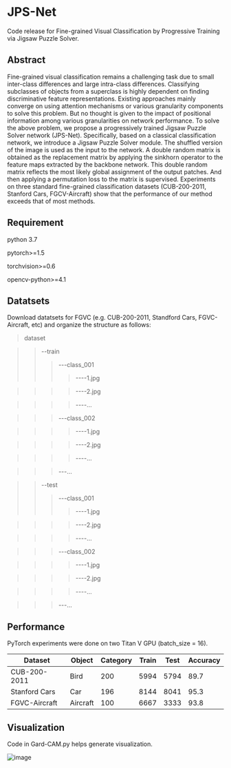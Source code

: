 # JPS-Net

Code release for Fine-grained Visual Classification by Progressive Training via Jigsaw Puzzle Solver.

## Abstract
Fine-grained visual classification remains a challenging task due to small inter-class differences and large intra-class differences. Classifying subclasses of objects from a superclass is highly dependent on finding discriminative feature representations. Existing approaches mainly converge on using attention mechanisms or various granularity components to solve this problem. But no thought is given to the impact of positional information among various granularities on network performance. To solve the above problem, we propose a progressively trained Jigsaw Puzzle Solver network (JPS-Net). Specifically, based on a classical classification network, we introduce a Jigsaw Puzzle Solver module. The shuffled version of the image is used as the input to the network. A double random matrix is obtained as the replacement matrix by applying the sinkhorn operator to the feature maps extracted by the backbone network. This double random matrix reflects the most likely global assignment of the output patches. And then applying a permutation loss to the matrix is supervised. Experiments on three standard fine-grained classification datasets (CUB-200-2011, Stanford Cars, FGCV-Aircraft) show that the performance of our method exceeds that of most methods.

## Requirement
python 3.7

pytorch>=1.5

torchvision>=0.6

opencv-python>=4.1

## Datatsets

Download datatsets for FGVC (e.g. CUB-200-2011, Standford Cars, FGVC-Aircraft, etc) and organize the structure as follows:

>dataset

>>--train
>>>---class_001
>>>>----1.jpg

>>>>----2.jpg

>>>>----...

>>>---class_002

>>>>----1.jpg

>>>>----2.jpg

>>>>----...

>>>---...

>>--test
>>>---class_001
>>>>----1.jpg

>>>>----2.jpg

>>>>----...

>>>---class_002

>>>>----1.jpg

>>>>----2.jpg

>>>>----...

>>>---...


## Performance
PyTorch experiments were done on two Titan V GPU (batch_size = 16).

Dataset  |  Object  |  Category  |  Train  |  Test  |  Accuracy
------  |  ------  |  --------|  ---------|  ------|  ------
CUB-200-2011  |  Bird  |  200  |  5994  |  5794  |  89.7
Stanford Cars  |  Car  |  196  |  8144  |  8041  |  95.3
FGVC-Aircraft  |  Aircraft  |  100  |  6667 |  3333  |  93.8

## Visualization

Code in Gard-CAM.py helps generate visualization.

![image](https://github.com/Zhao-fan/JPS-Net/blob/main/images/vis1.PNG)

